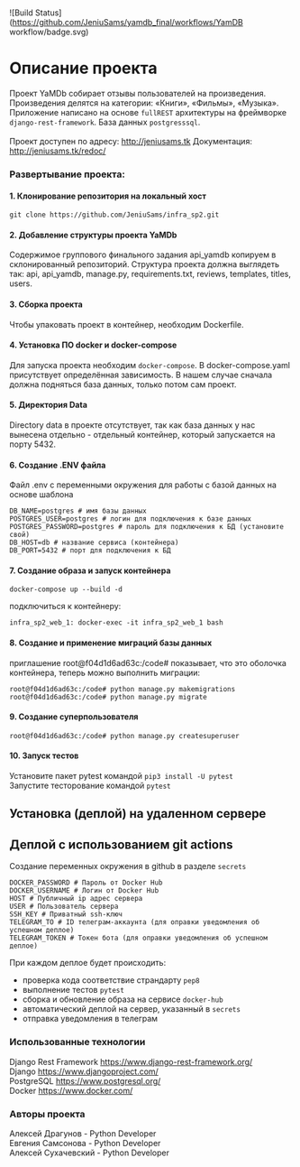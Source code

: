 #
![Build Status](https://github.com/JeniuSams/yamdb_final/workflows/YamDB workflow/badge.svg)

# Описание проекта
Проект YaMDb собирает отзывы пользователей на произведения. Произведения делятся на категории: «Книги», «Фильмы», «Музыка».
Приложение написано на основе `fullREST` архитектуры на фреймворке `django-rest-framework`. База данных `postgresssql`.
<br><br>Проект доступен по адресу: http://jeniusams.tk
Документация: http://jeniusams.tk/redoc/


### Развертывание проекта:
#### 1. Клонирование репозитория на локальный хост  
```
git clone https://github.com/JeniuSams/infra_sp2.git
```
#### 2. Добавление структуры проекта YaMDb
Содержимое группового финального задания api_yamdb копируем в склонированный репозиторий.
Структура проекта должна выглядеть так: api, api_yamdb, manage.py, requirements.txt, reviews, templates, titles, users.

#### 3. Сборка проекта
Чтобы упаковать проект в контейнер, необходим Dockerfile.

#### 4. Установка ПО docker и docker-compose
Для запуска проекта необходим `docker-compose`. В docker-compose.yaml присутствует определённая зависимость. В нашем случае сначала должна подняться база данных, только потом сам проект.

#### 5. Директория Data
Directory data в проекте отсутствует, так как база данных у нас вынесена отдельно - отдельный контейнер, который запускается на порту 5432.

#### 6. Создание .ENV файла
Файл .env
 с переменными окружения для работы с базой данных на основе шаблона
```
DB_NAME=postgres # имя базы данных
POSTGRES_USER=postgres # логин для подключения к базе данных
POSTGRES_PASSWORD=postgres # пароль для подключения к БД (установите свой)
DB_HOST=db # название сервиса (контейнера)
DB_PORT=5432 # порт для подключения к БД 
```

#### 7. Создание образа и запуск контейнера
```
docker-compose up --build -d
```
подключиться к контейнеру:
```
infra_sp2_web_1: docker-exec -it infra_sp2_web_1 bash
```
#### 8. Создание и применение миграций базы данных
приглашение root@f04d1d6ad63c:/code# показывает, что это оболочка контейнера, теперь можно выполнить миграции:
```
root@f04d1d6ad63c:/code# python manage.py makemigrations
root@f04d1d6ad63c:/code# python manage.py migrate
```
#### 9. Создание суперпользователя
```
root@f04d1d6ad63c:/code# python manage.py createsuperuser
```

#### 10. Запуск тестов
Установите пакет pytest командой `pip3 install -U pytest`
<br>Запустите тесторование командой `pytest`


## Установка (деплой) на удаленном сервере
## Деплой с использованием git actions
Создание переменных окружения в github
 в разделе `secrets`
```
DOCKER_PASSWORD # Пароль от Docker Hub
DOCKER_USERNAME # Логин от Docker Hub
HOST # Публичный ip адрес сервера
USER # Пользователь сервера
SSH_KEY # Приватный ssh-ключ
TELEGRAM_TO # ID телеграм-аккаунта (для оправки уведомления об успешном деплое)
TELEGRAM_TOKEN # Токен бота (для оправки уведомления об успешном деплое)
```
При каждом деплое будет происходить:
- проверка кода соответствие страндарту `pep8`
- выполнение тестов `pytest`
- сборка и обновление образа на сервисе `docker-hub`
- автоматический деплой на сервер, указанный в `secrets`
- отправка уведомления в телеграм

### Использованные технологии
Django Rest Framework https://www.django-rest-framework.org/ <br>
Django https://www.djangoproject.com/ <br>
PostgreSQL https://www.postgresql.org/ <br>
Docker https://www.docker.com/ <br>

### Авторы проекта
Алексей Драгунов - Python Developer <br>
Евгения Самсонова - Python Developer <br>
Алексей Сухачевский - Python Developer <br>
